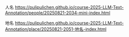 人名
https://pulipulichen.github.io/course-2025-LLM-Text-Annotation/people/20250821-2034-mini-index.html

地名
https://pulipulichen.github.io/course-2025-LLM-Text-Annotation/place/20250821-2051-地名-index.html
